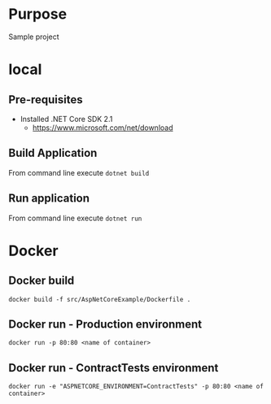 # Purpose

Sample project

# local

## Pre-requisites

* Installed .NET Core SDK 2.1
	* https://www.microsoft.com/net/download

## Build Application

From command line execute `dotnet build`

## Run application

From command line execute `dotnet run`

# Docker

## Docker build
`docker build -f src/AspNetCoreExample/Dockerfile .`

## Docker run - Production environment

`docker run -p 80:80 <name of container>`

## Docker run - ContractTests environment

`docker run -e "ASPNETCORE_ENVIRONMENT=ContractTests" -p 80:80 <name of container>`